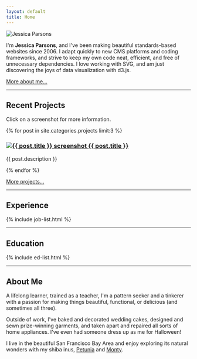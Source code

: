 ```yaml
---
layout: default
title: Home
---
```


<div class="intro section">
  <img class="avatar" src="{{ site.baseurl }}/images/avatar240.jpg" alt="Jessica Parsons" />
  <p><span class="lead">I'm <strong>Jessica Parsons</strong>, and I've been making beautiful standards-based websites since 2006.</span>  I adapt quickly to new CMS platforms and coding frameworks, and strive to keep my own code neat, efficient, and free of unnecessary dependencies.  I love working with SVG, and am just discovering the joys of data visualization with d3.js.</p>
  <p class="more-link">
    <a href="{{site.baseurl}}/index.html#about-me">More about me...</a>
  </p>

</div>

<hr class="section-divider">

<div class="projects section">
  <h2 class="section-title">Recent Projects</h2>
  <p>Click on a screenshot for more information.</p>
  <div class="posts">
    {% for post in site.categories.projects limit:3 %}
    <div class="post">
      <h3 class="post-title">
        <a href="{{ site.baseurl }}{{ post.url }}">
          <img class="project-thumb" src="{{ site.baseurl }}/images/{{ post.img_name }}-thumb.{{ post.img_type }}"
            alt="{{ post.title }} screenshot">
          {{ post.title }}
        </a>
      </h3>
      <p class="post-description">{{ post.description }}</p>
    </div>
    {% endfor %}
  </div>
  <p class="more-link">
    <a href="{{site.baseurl}}/projects/">More projects...</a>
  </p>
</div>

<hr class="section-divider">

<div class="jobs section">
  <h2 class="section-title">Experience</h2>
  <div class="job-list">
    {% include job-list.html %}
  </div>
</div>


<hr class="section-divider">

<div class="education section">
  <h2 class="section-title">Education</h2>
  <div class="ed-list">
      {% include ed-list.html %}
  </div>
</div>

<hr class="section-divider">

<div class="about section" id="about-me">
  <h2 class="section-title">About Me</h2>
  <p>A lifelong learner, trained as a teacher, I'm a pattern seeker and a tinkerer with a passion for making things beautiful, functional, or delicious (and sometimes all three).</p>

  <p>Outside of work, I've baked and decorated wedding cakes, designed and sewn prize-winning garments, and taken apart and repaired all sorts of home appliances.  I've even had someone dress up as me for Halloween!</p>
  
  <p>I live in the beautiful San Francisco Bay Area and enjoy exploring its natural wonders with my shiba inus, <a href="http://miss-petunia.com">Petunia</a> and <a href="http://mr-monty.com">Monty</a>.</p>
</div>
